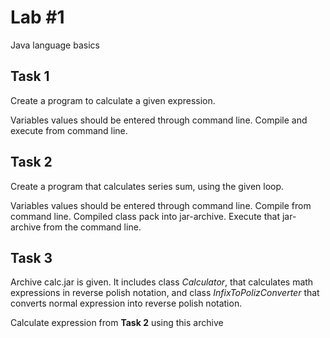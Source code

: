 # Lab #1

Java language basics

## Task 1

Create a program to calculate a given expression.

Variables values should be entered through command line.
Compile and execute from command line.

## Task 2

Create a program that calculates  series sum, using the given loop.

Variables values should be entered through command line. Compile from command line.
Compiled class pack into jar-archive. Execute that jar-archive from the command line.

## Task 3

Archive calc.jar is given. It includes class _Calculator_, 
that calculates math expressions in reverse polish notation,
and class _InfixToPolizConverter_ that converts normal expression
into reverse polish notation.

Calculate expression from **Task 2** using this archive